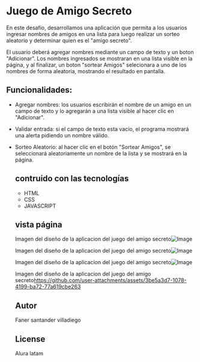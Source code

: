 <h1>Juego de Amigo Secreto</h1>
En este desafio, desarrollamos una aplicación que permita a los usuarios ingresar nombres de amigos en una lista 
para luego realizar un sorteo aleatorio y determinar quien es el "amigo secreto".

El usuario deberá agregar nombres mediante un campo de texto y un boton "Adicionar". 
Los nombres ingresados se mostraran en una lista visible en la página, y al finalizar, 
un boton "sortear Amigos" selecionara a uno de los nombres de forma aleatoria, mostrando el resultado en pantalla.

## Funcionalidades:
* Agregar nombres: los usuarios escribirán el nombre de un amigo en un campo de texto y lo agregarán a una lista visible al hacer
  clic en "Adicionar".
* Validar entrada: si el campo de texto esta vacío, el programa mostrará una alerta pidiendo un nombre válido.
* Sorteo Aleatorio: al hacer clic en el botón "Sortear Amigos", se seleccionará aleatoriamente un nombre de la lista y se mostrará en la página.

  ## contruido con las tecnologías
  * HTML
  * CSS
  * JAVASCRIPT
    
  ## vista página
  <span></span><span> Imagen del diseño de la aplicacion del juego del amigo secreto</span><span></span><span></span><span>![Image](https://github.com/user-attachments/assets/765871d0-f196-4d57-9ea5-b3bed07cd0b8)</span><span><span>
  
  <span></span><span> Imagen del diseño de la aplicacion del juego del amigo secreto</span><span></span><span></span><span>![Image](https://github.com/user-attachments/assets/c8751aa0-1f12-408d-be29-8f78e1d0dd4c)</span><span><span>
  
  <span></span><span> Imagen del diseño de la aplicacion del juego del amigo secreto</span><span></span><span></span><span>![Image](https://github.com/user-attachments/assets/8532b851-11ab-4e10-95fe-3d20dd8c1a76)</span><span><span>
  
  <span></span><span> Imagen del diseño de la aplicacion del juego del amigo secreto</span><span></span><span></span><span>https://github.com/user-attachments/assets/3be5a3d7-1078-4199-ba72-77a619cbe263</span><span><span>
  ## Autor
  Faner santander villadiego

  ## License
  Alura latam

